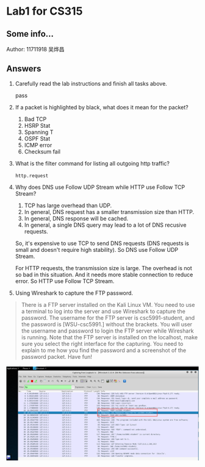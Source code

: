 # Lab1 for CS315

## Some info...

Author: 11711918 吴烨昌

## Answers

1. Carefully read the lab instructions and finish all tasks above.

   pass

2. If a packet is highlighted by black, what does it mean for the packet?

   1. Bad TCP
   2. HSRP Stat
   3. Spanning T
   4. OSPF Stat
   5. ICMP error
   6. Checksum fail

3. What is the filter command for listing all outgoing http traffic?

   `http.request`

4. Why does DNS use Follow UDP Stream while HTTP use Follow TCP Stream?

   1. TCP has large overhead than UDP.
   2. In general, DNS request has a smaller transmission size than HTTP.
   3. In general, DNS response will be cached.
   4. In general, a single DNS query may lead to a lot of DNS recusive requests.

   So, it's expensive to use TCP to send DNS requests (DNS requests is small and doesn't require high stability). So DNS use Follow UDP Stream.

   For HTTP requests, the transmission size is large. The overhead is not so bad in this situation. And it needs more stable connection to reduce error. So HTTP use Follow TCP Stream.

5. Using Wireshark to capture the FTP password.

> There is a FTP server installed on the Kali Linux VM. You need to use a terminal
> to log into the server and use Wireshark to capture the password. The username
> for the FTP server is csc5991-student, and the password is [WSU-csc5991.]
> without the brackets. You will user the username and password to login the FTP
> server while Wireshark is running. Note that the FTP server is installed on the
> localhost, make sure you select the right interface for the capturing. You need to
> explain to me how you find the password and a screenshot of the password
> packet. Have fun!

![](lab1.png)
